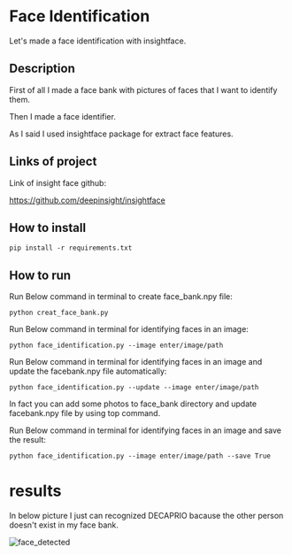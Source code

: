 # Face Identification

Let's made a face identification with insightface.

## Description

First of all I made a face bank with pictures of faces that I want to identify them.

Then I made a face identifier.

As I said I used insightface package for extract face features.

## Links of project

Link of insight face github:

https://github.com/deepinsight/insightface

## How to install

```
pip install -r requirements.txt
```

##  How to run

Run Below command in terminal to create face_bank.npy file:

```
python creat_face_bank.py
```


Run Below command in terminal for identifying faces in an image:

```
python face_identification.py --image enter/image/path
```

Run Below command in terminal for identifying faces in an image and update the facebank.npy file automatically:

```
python face_identification.py --update --image enter/image/path
```
In fact you can add some photos to face_bank directory and update facebank.npy file by using top command.

Run Below command in terminal for identifying faces in an image and save the result:

```
python face_identification.py --image enter/image/path --save True
```
# results

In below picture I just can recognized DECAPRIO bacause the other person doesn't exist in my face bank.

![face_detected](https://github.com/javadnematollahi/python-assignment/assets/86910174/638b2dc8-35a4-42cd-b80d-a65e7bb97711)








